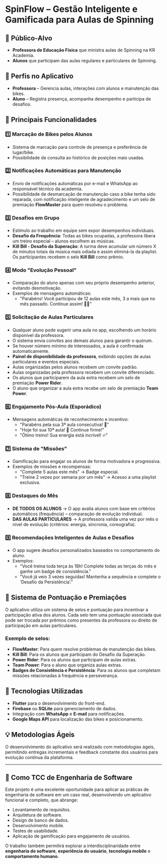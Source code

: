 # SpinFlow – Gestão Inteligente e Gamificada para Aulas de Spinning

## 📌 Público-Alvo
- **Professora de Educação Física** que ministra aulas de Spinning na KR Academia.
- **Alunos** que participam das aulas regulares e particulares de Spinning.

## 🔹 Perfis no Aplicativo
- **Professora** – Gerencia aulas, interações com alunos e manutenção das bikes.
- **Aluno** – Registra presença, acompanha desempenho e participa de desafios.

## 📲 Principais Funcionalidades

### 1️⃣ Marcação de Bikes pelos Alunos
- Sistema de marcação para controle de presença e preferência de lugar/bike.
- Possibilidade de consulta ao histórico de posições mais usadas.

### 2️⃣ Notificações Automáticas para Manutenção
- Envio de notificações automáticas por e-mail e WhatsApp ao responsável técnico da academia.
- Possibilidade de desmarcação de manutenção caso a bike tenha sido reparada, com notificação inteligente de agradecimento e um selo de premiação **FlowMaster** para quem resolveu o problema.

### 3️⃣ Desafios em Grupo
- Estímulo ao trabalho em equipe sem expor desempenhos individuais.
- **Desafio da Frequência**: Todas as bikes ocupadas, a professora libera um treino especial – alunos escolhem as músicas.
- **Kill Bill - Desafio da Superação**: A turma deve acumular um número X de minutos totais da música mais odiada e assim eliminá-la da playlist. Os participantes recebem o selo **Kill Bill** como prêmio.

### 4️⃣ Modo "Evolução Pessoal"
- Comparação do aluno apenas com seu próprio desempenho anterior, evitando desmotivação.
- Exemplos de mensagens automáticas:
  - "Parabéns! Você participou de 12 aulas este mês, 3 a mais que no mês passado. Continue assim! 💪🔥"

### 5️⃣ Solicitação de Aulas Particulares
- Qualquer aluno pode sugerir uma aula no app, escolhendo um horário disponível da professora.
- O sistema envia convites aos demais alunos para garantir o quórum.
- Se houver número mínimo de interessados, a aula é confirmada automaticamente.
- **Painel de disponibilidade da professora**, exibindo opções de aulas particulares e eventos especiais.
- Aulas organizadas pelos alunos recebem um convite padrão.
- Aulas organizadas pela professora recebem um convite diferenciado.
- Os alunos que participarem da aula extra recebem um selo de premiação **Power Rider**.
- O aluno que organizar a aula extra recebe um selo de premiação **Team Power**.

### 6️⃣ Engajamento Pós-Aula (Esporádico)
- Mensagens automáticas de reconhecimento e incentivo:
  - "Parabéns pela sua 3ª aula consecutiva! 🚀"
  - "Hoje foi sua 10ª aula! 🎉 Continue firme!"
  - "Ótimo treino! Sua energia está incrível! 🔥"

### 7️⃣ Sistema de "Missões"
- Gamificação para engajar os alunos de forma motivadora e progressiva.
- Exemplos de missões e recompensas:
  - "Complete 5 aulas este mês" → Badge especial.
  - "Treine 2 vezes por semana por um mês" → Acesso a uma playlist exclusiva.

### 8️⃣ Destaques do Mês
- **DE TODOS OS ALUNOS** → O app avalia alunos com base em critérios automáticos (frequência) – comparação de evolução individual.
- **DAS AULAS PARTICULARES** → A professora valida uma vez por mês o nível de evolução (critérios: energia, sincronia, coreografia).

### 9️⃣ Recomendações Inteligentes de Aulas e Desafios
- O app sugere desafios personalizados baseados no comportamento do aluno.
- Exemplos:
  - "Você treina toda terça às 18h! Complete todas as terças do mês e ganhe um badge de consistência."
  - "Você já veio 3 vezes seguidas! Mantenha a sequência e complete o ‘Desafio da Persistência’."

## 🏅 Sistema de Pontuação e Premiações
O aplicativo utiliza um sistema de selos e pontuação para incentivar a participação ativa dos alunos. Cada selo tem uma pontuação associada que pode ser trocada por prêmios como presentes da professora ou direito de participação em aulas particulares.

### Exemplo de selos:
- **FlowMaster**: Para quem resolve problemas de manutenção das bikes.
- **Kill Bill**: Para os alunos que participam do Desafio da Superação.
- **Power Rider**: Para os alunos que participam de aulas extras.
- **Team Power**: Para o aluno que organiza aulas extras.
- **Badges de Consistência e Persistência**: Para os alunos que completam missões relacionadas à frequência e perseverança.

## 🚀 Tecnologias Utilizadas
- **Flutter** para o desenvolvimento do front-end.
- **Firebase** ou **SQLite** para gerenciamento de dados.
- Integração com **WhatsApp** e **E-mail** para notificações.
- **Google Maps API** para localização das bikes e posicionamento.

## 💡 Metodologias Ágeis
O desenvolvimento do aplicativo será realizado com metodologias ágeis, permitindo entregas incrementais e feedback constante dos usuários para evolução contínua da plataforma.

---

## 🎯 Como TCC de Engenharia de Software
Este projeto é uma excelente oportunidade para aplicar as práticas de engenharia de software em um caso real, desenvolvendo um aplicativo funcional e completo, que abrange:
- Levantamento de requisitos.
- Arquitetura de software.
- Design de banco de dados.
- Desenvolvimento mobile.
- Testes de usabilidade.
- Aplicação de gamificação para engajamento de usuários.

O trabalho também permitirá explorar a interdisciplinaridade entre **engenharia de software**, **experiência do usuário**, **tecnologia mobile** e **comportamento humano**.

